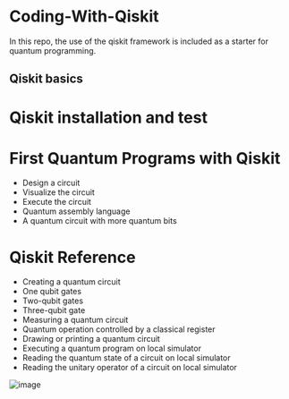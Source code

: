 # Coding-With-Qiskit

In this repo, the use of the qiskit framework is included as a starter for quantum programming.


## Qiskit basics

# Qiskit installation and test

# First Quantum Programs with Qiskit

- Design a circuit
- Visualize the circuit
- Execute the circuit
- Quantum assembly language
- A quantum circuit with more quantum bits

# Qiskit Reference

- Creating a quantum circuit
- One qubit gates
- Two-qubit gates
- Three-qubit gate
- Measuring a quantum circuit
- Quantum operation controlled by a classical register
- Drawing or printing a quantum circuit
- Executing a quantum program on local simulator
- Reading the quantum state of a circuit on local simulator
- Reading the unitary operator of a circuit on local simulator



![image](https://github.com/SevdanurGENC/Coding-With-Qiskit/assets/5441882/9db9db2d-3ef2-44c1-b16e-889efe6e1d5b)
